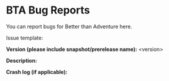 # BTA Bug Reports
You can report bugs for Better than Adventure here.

Issue template:

**Version (please include snapshot/prerelease name):** \<version>
  
**Description:** <describe the issue>
 
**Crash log (if applicable):** <crash log>
